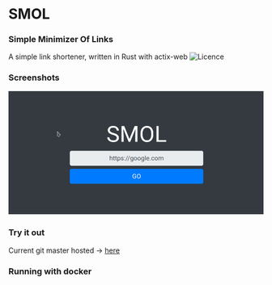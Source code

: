 # SMOL
### Simple Minimizer Of Links
A simple link shortener, written in Rust with actix-web
![Licence](https://img.shields.io/github/license/CUB3D/smol)

### Screenshots
![Screenshot](./doc/screen.png)

### Try it out
Current git master hosted -> [here](https://s.cub3d.pw)

### Running with docker


